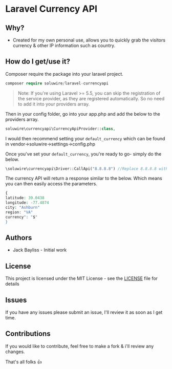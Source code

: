 # Laravel Currency API


## Why?
* Created for my own personal use, allows you to quickly grab the visitors currency & other IP information such as country.


## How do I get/use it?

Composer require the package into your laravel project.
```php
composer require soluwire/laravel-currencyapi
```

> Note: If you're using Laravel >= 5.5, you can skip the registration of the service provider, as they are registered automatically. So no need to add it into your providers array.

Then in your config folder, go into your app.php and add the below to the providers array.
```php
soluwire\currencyapi\CurrencyApiProvider::class,
```

I would then recommend setting your `default_currency` which can be found in vendor->soluwire->settings->config.php



Once you've set your `default_currency`, you're ready to go- simply do the below.


```php
\soluwire\currencyapi\Driver::CallApi("8.8.8.8") //Replace 8.8.8.8 with an ip of your choice, it'll return relevent information.
 ```
 
 The currency API will return a response similar to the below. Which means you can then easily access the parameters.
 ```php
{
 latitude: 39.0438
 longitude: -77.4874
 city: "Ashburn"
 region: "VA"
 currency": "$"
}
 ```
 
 

  ## Authors
  * Jack Bayliss - Initial work
  
 ## License
This project is licensed under the MIT License - see the [LICENSE](https://github.com/soluwire/laravel-currencyapi/blob/master/LICENSE) file for details
 ## Issues
 If you have any issues please submit an issue, I'll review it as soon as I get time.
 
 ## Contributions
 If you would like to contribute, feel free to make a fork & i'll review any changes.
 
  
  That's all folks 👍
  

